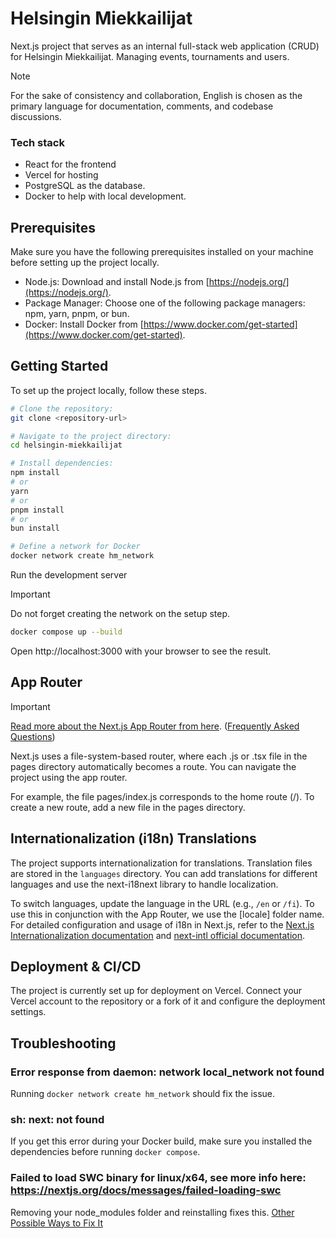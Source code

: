 # Helsingin Miekkailijat

Next.js project that serves as an internal full-stack web application (CRUD) for Helsingin Miekkailijat. Managing events, tournaments and users.

> [!NOTE]
> For the sake of consistency and collaboration, English is chosen as the primary language for documentation, comments, and codebase discussions.

### Tech stack
- React for the frontend
- Vercel for hosting
- PostgreSQL as the database.
- Docker to help with local development.

## Prerequisites

Make sure you have the following prerequisites installed on your machine before setting up the project locally.

- Node.js: Download and install Node.js from [https://nodejs.org/](https://nodejs.org/).
- Package Manager: Choose one of the following package managers: npm, yarn, pnpm, or bun.
- Docker: Install Docker from [https://www.docker.com/get-started](https://www.docker.com/get-started).

## Getting Started

To set up the project locally, follow these steps.

```bash
# Clone the repository:
git clone <repository-url>

# Navigate to the project directory:
cd helsingin-miekkailijat

# Install dependencies:
npm install
# or
yarn
# or
pnpm install
# or
bun install

# Define a network for Docker
docker network create hm_network
```

Run the development server

> [!IMPORTANT]  
> Do not forget creating the network on the setup step.

```bash
docker compose up --build
```

Open http://localhost:3000 with your browser to see the result.

## App Router

> [!IMPORTANT]  
> [Read more about the Next.js App Router from here](https://nextjs.org/docs/app/building-your-application/routing#the-app-router). ([Frequently Asked Questions](https://nextjs.org/docs/app))

Next.js uses a file-system-based router, where each .js or .tsx file in the pages directory automatically becomes a route. You can navigate the project using the app router.

For example, the file pages/index.js corresponds to the home route (/). To create a new route, add a new file in the pages directory.

## Internationalization (i18n) Translations

The project supports internationalization for translations. Translation files are stored in the `languages` directory. You can add translations for different languages and use the next-i18next library to handle localization.

To switch languages, update the language in the URL (e.g., `/en` or `/fi`). To use this in conjunction with the App Router, we use the [locale] folder name. For detailed configuration and usage of i18n in Next.js, refer to the [Next.js Internationalization documentation](https://nextjs.org/docs/app/building-your-application/routing/internationalization) and [next-intl official documentation](https://next-intl-docs.vercel.app/docs/getting-started).

## Deployment & CI/CD

The project is currently set up for deployment on Vercel. Connect your Vercel account to the repository or a fork of it and configure the deployment settings.

## Troubleshooting

### Error response from daemon: network local_network not found

Running `docker network create hm_network` should fix the issue.

### sh: next: not found

If you get this error during your Docker build, make sure you installed the dependencies before running `docker compose`.

### Failed to load SWC binary for linux/x64, see more info here: https://nextjs.org/docs/messages/failed-loading-swc

Removing your node_modules folder and reinstalling fixes this. [Other Possible Ways to Fix It
](https://nextjs.org/docs/messages/failed-loading-swc#possible-ways-to-fix-it)
